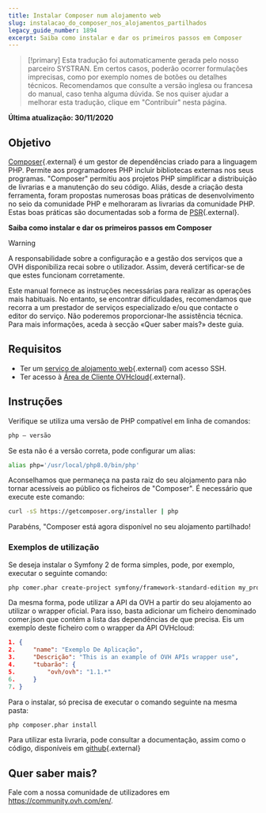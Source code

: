 ```yaml
---
title: Instalar Composer num alojamento web
slug: instalacao_do_composer_nos_alojamentos_partilhados
legacy_guide_number: 1894
excerpt: Saiba como instalar e dar os primeiros passos em Composer
---
```


> [!primary]
> Esta tradução foi automaticamente gerada pelo nosso parceiro SYSTRAN. Em certos casos, poderão ocorrer formulações imprecisas, como por exemplo nomes de botões ou detalhes técnicos. Recomendamos que consulte a versão inglesa ou francesa do manual, caso tenha alguma dúvida. Se nos quiser ajudar a melhorar esta tradução, clique em "Contribuir" nesta página.
>

**Última atualização: 30/11/2020**

## Objetivo

[Composer](https://getcomposer.org/){.external} é um gestor de dependências criado para a linguagem PHP. Permite aos programadores PHP incluir bibliotecas externas nos seus programas. "Composer" permitiu aos projetos PHP simplificar a distribuição de livrarias e a manutenção do seu código. Aliás, desde a criação desta ferramenta, foram propostas numerosas boas práticas de desenvolvimento no seio da comunidade PHP e melhoraram as livrarias da comunidade PHP. Estas boas práticas são documentadas sob a forma de [PSR](http://www.php-fig.org/){.external}.

**Saiba como instalar e dar os primeiros passos em Composer**

> [!warning]
>
> A responsabilidade sobre a configuração e a gestão dos serviços que a OVH disponibiliza recai sobre o utilizador. Assim, deverá certificar-se de que estes funcionam corretamente.
> 
> Este manual fornece as instruções necessárias para realizar as operações mais habituais. No entanto, se encontrar dificuldades, recomendamos que recorra a um prestador de serviços especializado e/ou que contacte o editor do serviço. Não poderemos proporcionar-lhe assistência técnica. Para mais informações, aceda à secção «Quer saber mais?» deste guia.
> 

## Requisitos

- Ter um [serviço de alojamento web](https://www.ovh.pt/alojamento-partilhado/){.external} com acesso SSH.
- Ter acesso à [Área de Cliente OVHcloud](https://www.ovh.com/auth/?action=gotomanager&from=https://www.ovh.pt/&ovhSubsidiary=pt){.external}.


## Instruções

Verifique se utiliza uma versão de PHP compatível em linha de comandos:


```bash
php — versão
```

Se esta não é a versão correta, pode configurar um alias:


```bash
alias php='/usr/local/php8.0/bin/php'
```

Aconselhamos que permaneça na pasta raiz do seu alojamento para não tornar acessíveis ao público os ficheiros de "Composer". É necessário que execute este comando:


```bash
curl -sS https://getcomposer.org/installer | php
```

Parabéns, "Composer está agora disponível no seu alojamento partilhado!


### Exemplos de utilização

Se deseja instalar o Symfony 2 de forma simples, pode, por exemplo, executar o seguinte comando:


```bash
php comer.phar create-project symfony/framework-standard-edition my_project_name "2.7*"
```

Da mesma forma, pode utilizar a API da OVH a partir do seu alojamento ao utilizar o wrapper oficial. Para isso, basta adicionar um ficheiro denominado comer.json que contém a lista das dependências de que precisa. Eis um exemplo deste ficheiro com o wrapper da API OVHcloud:


```json
1. {
2.     "name": "Exemplo De Aplicação",
3.     "Descrição": "This is an example of OVH APIs wrapper use",
4.     "tubarão": {
5.         "ovh/ovh": "1.1.*"
6.     }
7. }
```

Para o instalar, só precisa de executar o comando seguinte na mesma pasta:


```bash
php composer.phar install
```

Para utilizar esta livraria, pode consultar a documentação, assim como o código, disponíveis em [github](https://github.com/ovh/php-ovh){.external}


## Quer saber mais?

Fale com a nossa comunidade de utilizadores em <https://community.ovh.com/en/>.
